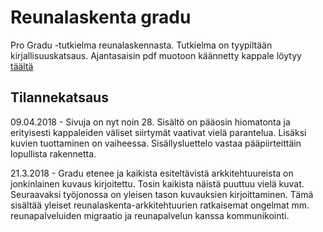 # Reunalaskenta gradu
Pro Gradu -tutkielma reunalaskennasta. Tutkielma on tyypiltään kirjallisuuskatsaus.
Ajantasaisin pdf muotoon käännetty kappale löytyy [täältä](https://github.com/lateski/mecgradu/raw/master/reunalaskenta.pdf)

## Tilannekatsaus
09.04.2018 - Sivuja on nyt noin 28. Sisältö on pääosin hiomatonta ja erityisesti kappaleiden väliset siirtymät vaativat vielä parantelua. Lisäksi kuvien tuottaminen on vaiheessa. Sisällysluettelo vastaa pääpiirteittäin lopullista rakennetta.

21.3.2018 - Gradu etenee ja kaikista esiteltävistä arkkitehtuureista on jonkinlainen kuvaus kirjoitettu. Tosin kaikista näistä puuttuu vielä kuvat. Seuraavaksi työjonossa on yleisen tason kuvauksien kirjoittaminen. Tämä sisältää yleiset reunalaskenta-arkkitehtuurien ratkaisemat ongelmat mm. reunapalveluiden migraatio ja reunapalvelun kanssa kommunikointi.
